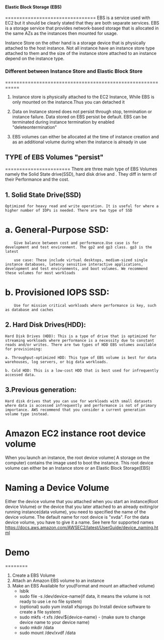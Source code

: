#### Elastic Block Storage (EBS)
================================
EBS is a service used with EC2 but it should be clearly stated that they are both separate services. EBS is a storage service that provides network-based storage that is allocated in the same AZs as the instances then mounted for usage.

Instance Store on the other hand is a storage device that is physically attached to the host instance. Not all instance have an instance store type attached to them and the size of the instance store attached to an instance depend on the instance type.

### Different between Instance Store and Elastic Block Store
===========================================================
1. Instance store is physically attached to the EC2 Instance, While EBS is only mounted on the instance.Thus you can detached it

2. Data on Instance stored does not persist through stop, termination or instance failure. Data  stored on EBS persist be default. EBS can be terminated during instance termination by enabled "deleteontermination"

3. EBS volumes can either be allocated at the time of instance creation and as an additional volume during when the instance is already in use 

## TYPE of EBS Volumes   "persist"
=======================
There are three main type of EBS Volumes namely the Solid State drive(SSD), hard disk drive and . They diff in term of their Performance and the cost.

## 1. Solid State Drive(SSD)
    Optimized for heavy read and write operation. It is useful for where a higher number of IOPs is needed. There are two type of SSD
#     a. General-Purpose SSD:
        Give balance between cost and performance.Use case is for development and test environment. The gp2 and gp3 class. gp3 is the latest
        
        use case: These include virtual desktops, medium-sized single instance databases, latency sensitive interactive applications, development and test environments, and boot volumes. We recommend these volumes for most workloads

#     b. Provisioned IOPS SSD:
        Use for mission critical workloads where performance is key, such as database and caches

## 2.  Hard Disk Drives(HDD): 
    Hard Disk Drives (HDD): This is a type of drive that is optimized for streaming workloads where performance is a necessity due to constant reads and/or writes. There are two types of HDD EBS volumes available for provisioning:

    a. Throughput-optimized HDD: This type of EBS volume is best for data warehouses, log servers, or big data workloads.

    b. Cold HDD: This is a low-cost HDD that is best used for infrequently accessed data.
## 3.Previous generation: 
    Hard disk drives that you can use for workloads with small datasets where data is accessed infrequently and performance is not of primary importance. AWS recommend that you consider a current generation volume type instead. 

# Amazon EC2 instance root device volume
When you launch an instance, the root device volume( A storage on the computer) contains the image used to boot the instance. This root device volume can either be an Instance store or an Elastic Block Storage(EBS)

# Naming a Device Volume
Either the device volume that you attached when you start an instance(Root device Volume) or the device that you later attached to an already exiting/or running instance(data volume), you need to specified the name of the device volume. The default name for root device is "xvda". For the data device volume, you have to give it a name. See here for supported names https://docs.aws.amazon.com/AWSEC2/latest/UserGuide/device_naming.html


# Demo
========
1. Create a EBS Volume
2. Attach an Amazon EBS volume to an instance
3. Make an EBS Available for you(Format and mount an attached volume)
    - lsblk
    - sudo file -s /dev/device-name(if data, it means the volume is not ready to use i.e no file system)
    - (optional) sudo yum install xfsprogs (to Install device software to create a file system)
    - sudo mkfs -t xfs /dev/${device-name} - (make sure to change device name to your device name)
    - sudo mkdir /data
    - sudo mount /dev/xvdf /data
